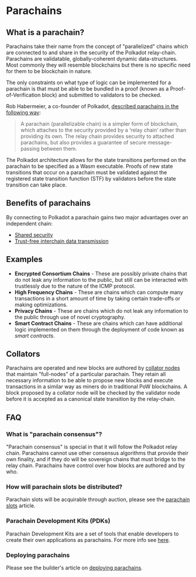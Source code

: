 # Parachains

## What is a parachain?

Parachains take their name from the concept of "parallelized" chains which are connected to and share in the security of the Polkadot relay-chain. Parachains are validatable, globally-coherent dynamic data-structures. Most commonly they will resemble blockchains but there is no specific need for them to be blockchain in nature.

The only constraints on what type of logic can be implemented for a parachain is that must be able to be bundled in a proof (known as a Proof-of-Verification block) and submitted to validators to be checked.

Rob Habermeier, a co-founder of Polkadot, [described parachains in the following way](https://medium.com/polkadot-network/polkadot-the-parachain-3808040a769a):

> A parachain (parallelizable chain) is a simpler form of blockchain, which attaches to the security provided by a ‘relay chain’ rather than providing its own. The relay chain provides security to attached parachains, but also provides a guarantee of secure message-passing between them.

The Polkadot architecture allows for the state transitions performed on the parachain to be specified as a Wasm executable. Proofs of new state transitions that occur on a parachain must be validated against the registered state transition function (STF) by validators before the state transition can take place.

## Benefits of parachains

By connecting to Polkadot a parachain gains two major advantages over an independent chain:

- [Shared security](./security.md)
- [Trust-free interchain data transmission](./interchain.md)

## Examples

- **Encrypted Consortium Chains** - These are possibly private chains that do not leak any information to the public, but still can be interacted with trustlessly due to the nature of the ICMP protocol. 
- **High Frequency Chains** - These are chains which can compute many transactions in a short amount of time by taking certain trade-offs or making optimizations. 
- **Privacy Chains** - These are chains which do not leak any information to the public through use of novel cryptography.
- **Smart Contract Chains** - These are chains which can have additional logic implemented on them through the deployment of code known as _smart contracts_.

## Collators

Parachains are operated and new blocks are authored by [collator nodes](../node/collator.md) that maintain "full-nodes" of a particular parachain. They retain all necessary information to be able to propose new blocks and execute transactions in a similar way as miners do in traditional PoW blockchains. A block proposed by a collator node will be checked by the validator node before it is accepted as a canonical state transition by the relay-chain.

## FAQ

### What is "parachain consensus"?

"Parachain consensus" is special in that it will follow the Polkadot relay chain. Parachains cannot use other consensus algorithms that provide their own finality, and if they do will be sovereign chains that must bridge to the relay chain. Parachains have control over how blocks are authored and by who.

### How will parachain slots be distributed?

Parachain slots will be acquirable through auction, please see the [parachain slots](./auction.md) article.

### Parachain Development Kits (PDKs)

Parachain Development Kits are a set of tools that enable developers to create their own applications as parachains. For more info see [here](../build/pdk.md). 

### Deploying parachains

Please see the builder's article on [deploying parachains](../build/deploy-parachains.md).
